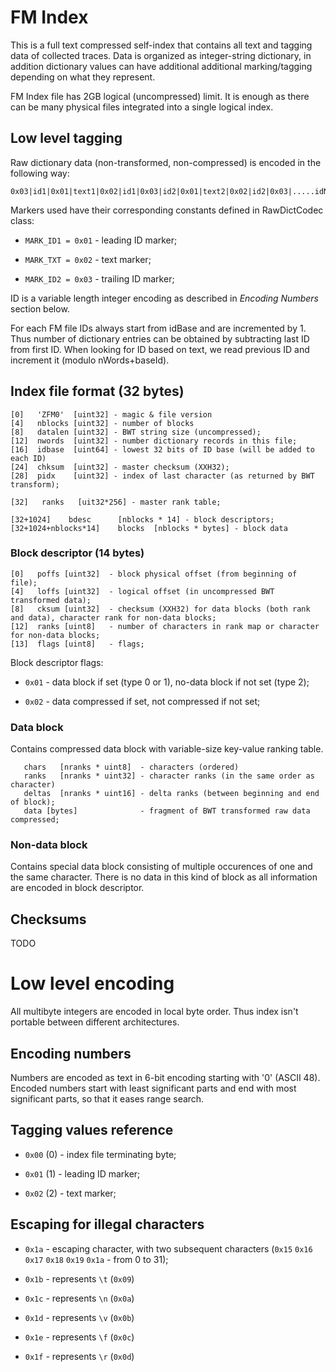 
# FM Index

This is a full text compressed self-index that contains all text and tagging data of collected traces. Data is organized
as integer-string dictionary, in addition dictionary values can have additional additional marking/tagging depending on
what they represent.

FM Index file has 2GB logical (uncompressed) limit. It is enough as there can be many physical files integrated into a
single logical index. 


## Low level tagging 

Raw dictionary data (non-transformed, non-compressed) is encoded in the following way:

```
0x03|id1|0x01|text1|0x02|id1|0x03|id2|0x01|text2|0x02|id2|0x03|.....idN|0x01|textN|0x02|idN|0x03
```

Markers used have their corresponding constants defined in RawDictCodec class:

* `MARK_ID1 = 0x01` - leading ID marker;

* `MARK_TXT = 0x02` - text marker;

* `MARK_ID2 = 0x03` - trailing ID marker;

ID is a variable length integer encoding as described in _Encoding Numbers_ section below.

For each FM file IDs always start from idBase and are incremented by 1. Thus number of dictionary entries can be 
obtained by subtracting last ID from first ID. When looking for ID based on text, we read previous ID and increment it 
(modulo nWords+baseId).

## Index file format (32 bytes)

```
[0]   'ZFM0'  [uint32] - magic & file version
[4]   nblocks [uint32] - number of blocks
[8]   datalen [uint32] - BWT string size (uncompressed);
[12]  nwords  [uint32] - number dictionary records in this file;
[16]  idbase  [uint64] - lowest 32 bits of ID base (will be added to each ID)
[24]  chksum  [uint32] - master checksum (XXH32);
[28]  pidx    [uint32] - index of last character (as returned by BWT transform);

[32]   ranks   [uit32*256] - master rank table;    
    
[32+1024]    bdesc      [nblocks * 14] - block descriptors;    
[32+1024+nblocks*14]    blocks  [nblocks * bytes] - block data
```


### Block descriptor (14 bytes)

```
[0]   poffs [uint32]  - block physical offset (from beginning of file);
[4]   loffs [uint32]  - logical offset (in uncompressed BWT transformed data);
[8]   cksum [uint32]  - checksum (XXH32) for data blocks (both rank and data), character rank for non-data blocks; 
[12]  ranks [uint8]   - number of characters in rank map or character for non-data blocks;
[13]  flags [uint8]   - flags;
```

Block descriptor flags:

* `0x01` - data block if set (type 0 or 1), no-data block if not set (type 2);
 
* `0x02` - data compressed if set, not compressed if not set;


### Data block

Contains compressed data block with variable-size key-value ranking table. 

```
   chars   [nranks * uint8]  - characters (ordered)
   ranks   [nranks * uint32] - character ranks (in the same order as character)
   deltas  [nranks * uint16] - delta ranks (between beginning and end of block);
   data [bytes]              - fragment of BWT transformed raw data compressed;
```


### Non-data block 

Contains special data block consisting of multiple occurences of one and the same character. There is no data 
in this kind of block as all information are encoded in block descriptor.


## Checksums

TODO


# Low level encoding

All multibyte integers are encoded in local byte order. Thus index isn't portable between different architectures.


## Encoding numbers

Numbers are encoded as text in 6-bit encoding starting with '0' (ASCII 48). Encoded numbers start with least significant
parts and end with most significant parts, so that it eases range search.


## Tagging values reference

* `0x00` (0) - index file terminating byte;

* `0x01` (1) - leading ID marker;

* `0x02` (2) - text marker;


## Escaping for illegal characters

* `0x1a` - escaping character, with two subsequent characters  (`0x15` `0x16` `0x17` `0x18` `0x19` `0x1a` - from 0 to 31);

* `0x1b` - represents `\t` (`0x09`)

* `0x1c` - represents `\n` (`0x0a`)

* `0x1d` - represents `\v` (`0x0b`)

* `0x1e` - represents `\f` (`0x0c`) 

* `0x1f` - represents `\r` (`0x0d`)

 

